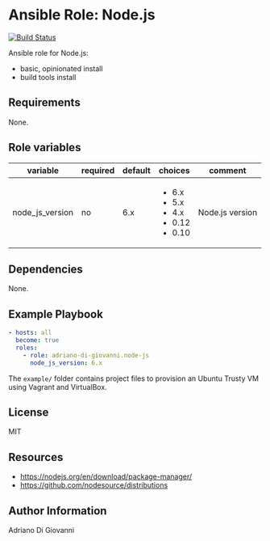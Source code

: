 # Ansible Role: Node.js

[![Build Status](https://travis-ci.org/adriano-di-giovanni/ansible-role-node-js.svg?branch=master)](https://travis-ci.org/adriano-di-giovanni/ansible-role-node-js)

Ansible role for Node.js:

* basic, opinionated install
* build tools install

## Requirements

None.

## Role variables

<table>
  <thead>
    <tr>
      <th>variable</th>
      <th>required</th>
      <th>default</th>
      <th>choices</th>
      <th>comment</th>
    </tr>
  </thead>
  <tbody>
    <td>node_js_version</td>
    <td>no</td>
    <td>6.x</td>
    <td>
      <ul>
        <li>6.x</li>
        <li>5.x</li>
        <li>4.x</li>
        <li>0.12</li>
        <li>0.10</li>
      </ul>
    </td>
    <td>Node.js version</td>
  </tbody>
</table>

## Dependencies

None.

## Example Playbook

```yaml
- hosts: all
  become: true
  roles:
    - role: adriano-di-giovanni.node-js
      node_js_version: 6.x
```

The `example/` folder contains project files to provision an Ubuntu Trusty VM using Vagrant and VirtualBox.

## License

MIT

## Resources

* https://nodejs.org/en/download/package-manager/
* https://github.com/nodesource/distributions

## Author Information

Adriano Di Giovanni
